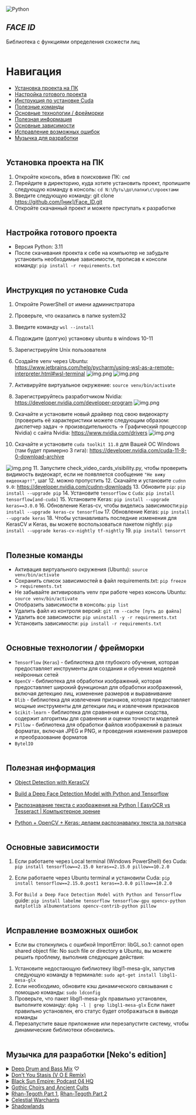 ![Python](https://img.shields.io/badge/-Python-05122A?style=flat&logo=python)&nbsp;

## *FACE ID*
Библиотека с функциями определения схожести лиц
<br /> <br />


# Навигация
 - [Установка проекта на ПК](#download_project)
 - [Настройка готового проекта](#setting_up_a_project)
 - [Инструкция по установке Cuda](#cuda)
 - [Полезные команды](#useful_commands)
 - [Основные технологии / фрейморки](#basic_technologies)
 - [Полезная информация](#useful_information)
 - [Основные зависимости](#main_dependencies)
 - [Исправление возможных ошибок](#errors_solving)
 - [Музычка для разработки](#nekos_music)
<br /> <br />


<a name="download_project"></a> 
## Установка проекта на ПК
1. Откройте консоль, вбив в поисковике ПК: `cmd`
2. Перейдите в директорию, куда хотите установить проект, пропишите следующую команду в консоль: `cd N:\Путь\до\папки\с\проектами`
3. Введите следующую команду: git clone https://github.com/[ник]/Face_ID.git
4. Откройте скачанный проект и можете приступать к разработке
<br /> <br />


<a name="setting_up_a_project"></a> 
## Настройка готового проекта
 - Версия Python: 3.11
 - После скачивания проекта к себе на компьютер не забудьте установить необходимые зависимости, прописав к консоли команду:  `pip install -r requirements.txt`
<br /> <br />


<a name="cuda"></a> 
## Инструкция по установке Cuda
1. Откройте PowerShell от имени администратора
2. Проверьте, что оказались в папке system32
3. Введите команду `wsl --install`
4. Подождите (долгую) установку ubuntu в windows 10-11
5. Зарегистрируйте Unix пользователя
6. Создайте venv через Ubuntu: https://www.jetbrains.com/help/pycharm/using-wsl-as-a-remote-interpreter.html#wsl-terminal
![img.png](data_for_readme/configuring_venv.png)
![img.png](data_for_readme/adding_interpriter.png)

7. Активируйте виртуальное окружение: `source venv/bin/activate`
8. Зарегистрируйтесь разработчиком Nvidia: https://developer.nvidia.com/developer-program
![img.png](data_for_readme/nvidia_dev_reg_example.png)
9. Скачайте и установите новый драйвер под свою видеокарту (проверить её характеристики можете следующим образом: диспетчер задач -> производительность -> Графический процессор Nvidia) с сайта Nvidia: https://www.nvidia.com/drivers
![img.png](data_for_readme/driver_choosing_example.png)
10. Скачайте и установите `cuda toolkit 11.8` для Вашей ОС Windows (там будет примерно 3 гига): https://developer.nvidia.com/cuda-11-8-0-download-archive

![img.png](data_for_readme/nvidia_toolkit_download_example.png)
11. Запустите check_video_cards_visibility.py, чтобы проверить видимость видеокарт, если не появляется сообщение `"Не вижу видеокарт!"`, шаг 12. можно пропустить
12. Скачайте и установите `cudnn 9.0`: https://developer.nvidia.com/cudnn-downloads
13. Обновите `pip`: `pip install --upgrade pip`
14. Установите `tensorflow` с `Cuda`: `pip install tensorflow[and-cuda]`
15. Установите Keras: `pip install --upgrade keras==3.0.0`
16. Обновление Keras-cv, чтобы виделись зависимости:`pip install --upgrade keras-cv tensorflow`
17. Обновление Keras: `pip install --upgrade keras`
18. Чтобы устанавливать последние изменения для KerasCV и Keras, вы можете воспользоваться пакетом nightly: `pip install --upgrade keras-cv-nightly tf-nightly`
19. `pip install tensorrt`
<br /> <br />


<a name="useful_commands"></a> 
## Полезные команды
 - Активация виртуального окружения (Ubuntu): `source venv/bin/activate`
 - Сохранить список зависимостей в файл requirements.txt: `pip freeze > requirements.txt`
 - Не забывайте активировать venv при работе через консоль Ubuntu: `source venv/bin/activate`
 - Отобразить зависимости в консоль: `pip list`
 - Удалить файл из контроля версий: `git rm --cache [путь до файла]`
 - Удалить все зависимости: `pip uninstall -y -r requirements.txt`
 - Установить зависимости: `pip install -r requirements.txt`
<br /> <br />


<a name="basic_technologies"></a> 
## Основные технологии / фрейморки
- `TensorFlow` (`Keras`) - библиотека для глубокого обучения, которая предоставляет инструменты для создания и обучения моделей нейронных сетей
- `OpenCV` - библиотека для обработки изображений, которая предоставляет широкий функционал для обработки изображений, включая детекцию лиц, изменение размеров и выравнивание
- `Dlib` - библиотека для извлечения признаков, которая предоставляет мощные инструменты для детекции лиц и извлечения признаков
- `Scikit-learn` - библиотека для сравнения и оценки сходства, содержит алгоритмы для сравнения и оценки точности моделей
- `Pillow` - библиотека для обработки файлов изображений в разных форматах, включая JPEG и PNG, и проведения изменения размеров и преобразование форматов
- `BytelIO`
<br /> <br />


<a name="useful_information"></a> 
## Полезная информация
 - [Object Detection with KerasCV](https://keras.io/guides/keras_cv/object_detection_keras_cv/)

 - [Build a Deep Face Detection Model with Python and Tensorflow](https://www.youtube.com/watch?v=N_W4EYtsa10)
 - [Распознавание текста с изображения на Python | EasyOCR vs Tesseract | Компьютерное зрение](https://www.youtube.com/watch?v=H_nXZSM4WiU)
 - [Python + OpenCV + Keras: делаем распознавалку текста за полчаса](https://habr.com/ru/articles/466565/)
<br /> <br />


<a name="main_dependencies"></a> 
## Основные зависимости
1. Если работаете через Local terminal (Windows PowerShell) без Cuda:
`pip install tensorflow==2.15.0 keras==2.15.0 pillow==10.2.0`

2. Если работаете через Ubuntu terminal и установили Cuda:
`pip install tensorflow==2.15.0.post1 keras==3.0.0 pillow==10.2.0`

3. For `Build a Deep Face Detection Model with Python and Tensorflow` guide:
`pip install labelme tensorflow tensorflow-gpu opencv-python matplotlib albumentations opencv-contrib-python pillow`
<br /> <br />


<a name="errors_solving"></a>
## Исправление возможных ошибок
 - Если вы столкнулись с ошибкой ImportError: libGL.so.1: cannot open shared object file: No such file or directory в Ubuntu, вы можете решить проблему, выполнив следующие действия:
1. Установите недостающую библиотеку libgl1-mesa-glx, запустив следующую команду в терминале: `sudo apt-get install libgl1-mesa-glx`
2. Если необходимо, обновите кэш динамического связывания с помощью команды: `sudo ldconfig`
3. Проверьте, что пакет libgl1-mesa-glx правильно установлен, выполните команду: `dpkg -l | grep libgl1-mesa-glx`
   Если пакет правильно установлен, его статус будет отображаться в выводе команды
4. Перезапустите ваше приложение или перезапустите систему, чтобы динамические библиотеки обновились.
<br /> <br />


<a name="nekos_music"></a>
## Музычка для разработки [Neko's edition]
<details>
  <summary>
    <a href='https://www.youtube.com/watch?v=E_lpOJRIKgE'>Deep Drum and Bass Mix</a> ♡
  </summary>
  <img src='data_for_readme/deep_drum_and_bass_mix.png'></img>
</details> 

<details>
  <summary>
    <a href='https://www.youtube.com/watch?v=hbZ5UB_tM6o'>Don't You Stasis (V O E Remix)</a>
  </summary>
  <img src='data_for_readme/dont_you_stasis_voe_remix.png'></img>
</details> 

<details>
  <summary>
    <a href='https://www.youtube.com/watch?v=TwHS3c6zbwI'>Black Sun Empire: Podcast 04 HQ</a>
  </summary>
  <img src='data_for_readme/black_sun_empire_podcast_04_hq.png'></img>
</details> 

<details>
  <summary>
    <a href='https://www.youtube.com/watch?v=OoiP5mBRBwc'>Gothic Choirs and Ancient Cults</a>
  </summary>
  <img src='data_for_readme/gothic_choirs_and_ancient_cults.png'></img>
</details> 

<details>
  <summary>
    <a href='https://www.youtube.com/watch?v=ydHzwERb2rY&t=328s'>Rhan-Tegoth Part 1</a>, <a href='https://www.youtube.com/watch?v=ZGImCRim704'>Rhan-Tegoth Part 2</a>
  </summary>
  <img src='data_for_readme/rhan_tegoth.png'></img>
</details> 

<details>
  <summary>
    <a href='https://www.youtube.com/watch?v=56KHX6tMZ0g'>Celestial Warchants</a>
  </summary>
  <img src='data_for_readme/celestial_warchants.png'></img>
</details> 

<details>
  <summary>
    <a href='https://www.youtube.com/watch?v=000z5zd6mrc'>Shadowlands</a>
  </summary>
  <img src='data_for_readme/shadowlands.png'></img>
</details> 
<br /> <br />
